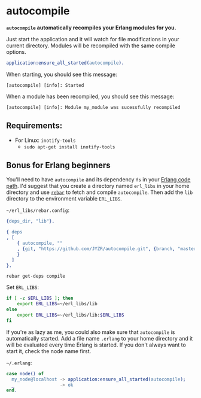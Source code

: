 # autocompile

**`autocompile` automatically recompiles your Erlang modules for you.**

Just start the application and it will watch for file modifications in your current directory.
Modules will be recompiled with the same compile options.

```erlang
application:ensure_all_started(autocompile).
```

When starting, you should see this message:

```
[autocompile] [info]: Started
```

When a module has been recompiled, you should see this message: 

```
[autocompile] [info]: Module my_module was sucessfully recompiled
```

## Requirements:

* For Linux: `inotify-tools`
  - `sudo apt-get install inotify-tools`

## Bonus for Erlang beginners

You'll need to have `autocompile` and its dependency `fs` in your [Erlang code path][code-path].
I'd suggest that you create a directory named `erl_libs` in your home directory and use [`rebar`][rebar]
to fetch and compile `autocompile`.
Then add the `lib` directory to the environment variable `ERL_LIBS`.

`~/erl_libs/rebar.config`:

```erlang
{deps_dir, "lib"}.

{ deps
, [
    { autocompile, ""
    , {git, "https://github.com/JYZR/autocompile.git", {branch, "master"}}
    }
  ]
}.
```

```
rebar get-deps compile
```

Set `ERL_LIBS`:

```bash
if [ -z $ERL_LIBS ]; then
    export ERL_LIBS=~/erl_libs/lib
else
    export ERL_LIBS=~/erl_libs/lib:$ERL_LIBS
fi
```

If you're as lazy as me, you could also make sure that `autocompile` is automatically started.
Add a file name `.erlang` to your home directory and it will be evaluated every time Erlang is started.
If you don't always want to start it, check the node name first.

`~/.erlang`:

```erlang
case node() of
  my_node@localhost -> application:ensure_all_started(autocompile);
  _                 -> ok
end.
```

<!-- Links -->

[code-path]:  http://www.erlang.org/doc/man/code.html#id104169
[rebar]:      https://github.com/rebar/rebar
